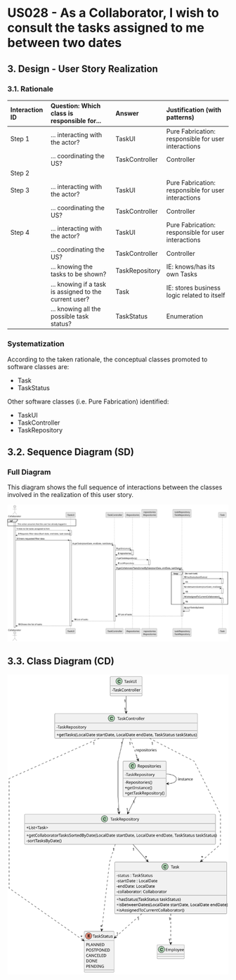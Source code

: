 # US028 - As a Collaborator, I wish to consult the tasks assigned to me between two dates

## 3. Design - User Story Realization

### 3.1. Rationale

| Interaction ID | Question: Which class is responsible for...            | Answer         | Justification (with patterns)                       |
|:---------------|:-------------------------------------------------------|:---------------|:----------------------------------------------------|
| Step 1	        | 	... interacting with the actor?                       | TaskUI         | Pure Fabrication: responsible for user interactions |
|                | ... coordinating the US?                               | TaskController | Controller                                          |
| Step 2         |                                                        |                |                                                     |
| Step 3         | ... interacting with the actor?                        | TaskUI         | Pure Fabrication: responsible for user interactions |
|                | ... coordinating the US?                               | TaskController | Controller                                          |
| Step 4         | ... interacting with the actor?                        | TaskUI         | Pure Fabrication: responsible for user interactions |
|                | ... coordinating the US?                               | TaskController | Controller                                          |
|                | ... knowing the tasks to be shown?                     | TaskRepository | IE: knows/has its own Tasks                         |
|                | ... knowing if a task is assigned to the current user? | Task           | IE: stores business logic related to itself         |
|                | ... knowing all the possible task status?              | TaskStatus     | Enumeration                                         |

### Systematization ##

According to the taken rationale, the conceptual classes promoted to software classes are:

* Task
* TaskStatus

Other software classes (i.e. Pure Fabrication) identified:

* TaskUI
* TaskController
* TaskRepository

## 3.2. Sequence Diagram (SD)

### Full Diagram

This diagram shows the full sequence of interactions between the classes involved in the realization of this user story.

![Sequence Diagram - Full](svg/us028-sequence-diagram-full.svg)

## 3.3. Class Diagram (CD)

![Class Diagram](svg/us028-class-diagram.svg)